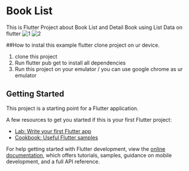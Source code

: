 # Book List

This is Flutter Project about Book List and Detail Book using List Data on flutter
![1](https://user-images.githubusercontent.com/116018376/226181230-dcc7fb95-0128-405b-a8f3-cbff35fda37a.png)
![2](https://user-images.githubusercontent.com/116018376/226181246-b38b3992-d7c1-4b10-b06b-26328ad7d0ad.png)

##How to instal this example flutter clone project on ur device.

1. clone this project
2. Run flutter pub get to install all dependencies
3. Run this project on your emulator / you can use google chrome as ur emulator

## Getting Started

This project is a starting point for a Flutter application.

A few resources to get you started if this is your first Flutter project:

- [Lab: Write your first Flutter app](https://docs.flutter.dev/get-started/codelab)
- [Cookbook: Useful Flutter samples](https://docs.flutter.dev/cookbook)

For help getting started with Flutter development, view the
[online documentation](https://docs.flutter.dev/), which offers tutorials,
samples, guidance on mobile development, and a full API reference.
